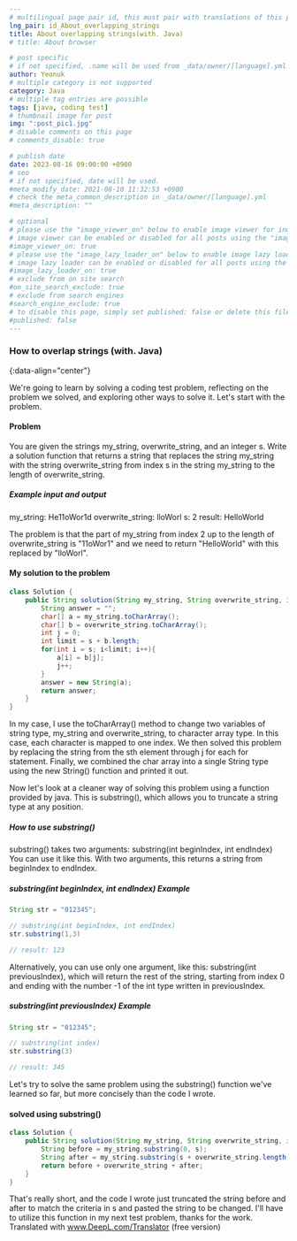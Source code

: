 ```yaml
---
# multilingual page pair id, this must pair with translations of this page. (This name must be unique)
lng_pair: id_About_overlapping_strings
title: About overlapping strings(with. Java)
# title: About browser

# post specific
# if not specified, .name will be used from _data/owner/[language].yml
author: Yeonuk
# multiple category is not supported
category: Java
# multiple tag entries are possible
tags: [java, coding test]
# thumbnail image for post
img: ":post_pic1.jpg"
# disable comments on this page
# comments_disable: true

# publish date
date: 2023-08-16 09:00:00 +0900
# seo
# if not specified, date will be used.
#meta_modify_date: 2021-08-10 11:32:53 +0900
# check the meta_common_description in _data/owner/[language].yml
#meta_description: ""

# optional
# please use the "image_viewer_on" below to enable image viewer for individual pages or posts (_posts/ or [language]/_posts folders).
# image viewer can be enabled or disabled for all posts using the "image_viewer_posts: true" setting in _data/conf/main.yml.
#image_viewer_on: true
# please use the "image_lazy_loader_on" below to enable image lazy loader for individual pages or posts (_posts/ or [language]/_posts folders).
# image lazy loader can be enabled or disabled for all posts using the "image_lazy_loader_posts: true" setting in _data/conf/main.yml.
#image_lazy_loader_on: true
# exclude from on site search
#on_site_search_exclude: true
# exclude from search engines
#search_engine_exclude: true
# to disable this page, simply set published: false or delete this file
#published: false
---
```


<!-- outline-start -->

### How to overlap strings (with. Java)

{:data-align="center"}

<!-- outline-end -->

We're going to learn by solving a coding test problem, reflecting on the problem we solved, and exploring other ways to solve it.
Let's start with the problem.

#### Problem

You are given the strings my_string, overwrite_string, and an integer s. Write a solution function that returns a string that replaces the string my_string with the string overwrite_string from index s in the string my_string to the length of overwrite_string.

##### Example input and output

my_string: He11oWor1d
overwrite_string: lloWorl
s: 2
result: HelloWorld

The problem is that the part of my_string from index 2 up to the length of overwrite_string is "11oWor1" and we need to return "HelloWorld" with this replaced by "lloWorl".

#### My solution to the problem

```java
class Solution {
    public String solution(String my_string, String overwrite_string, int s) {
        String answer = "";
        char[] a = my_string.toCharArray();
        char[] b = overwrite_string.toCharArray();
        int j = 0;
        int limit = s + b.length;
        for(int i = s; i<limit; i++){
            a[i] = b[j];
            j++;
        }
        answer = new String(a);
        return answer;
    }
}
```

In my case, I use the toCharArray() method to change two variables of string type, my_string and overwrite_string, to character array type. In this case, each character is mapped to one index. We then solved this problem by replacing the string from the sth element through j for each for statement.
Finally, we combined the char array into a single String type using the new String() function and printed it out.

Now let's look at a cleaner way of solving this problem using a function provided by java.
This is substring(), which allows you to truncate a string type at any position.

##### How to use substring()

substring() takes two arguments: substring(int beginIndex, int endIndex) You can use it like this. With two arguments, this returns a string from beginIndex to endIndex.

##### substring(int beginIndex, int endIndex) Example

```java
String str = "012345";

// substring(int beginIndex, int endIndex)
str.substring(1,3)

// result: 123
```

Alternatively, you can use only one argument, like this: substring(int previousIndex), which will return the rest of the string, starting from index 0 and ending with the number -1 of the int type written in previousIndex.

##### substring(int previousIndex) Example

```java
String str = "012345";

// substring(int index)
str.substring(3)

// result: 345
```

Let's try to solve the same problem using the substring() function we've learned so far, but more concisely than the code I wrote.

#### solved using substring()

```java
class Solution {
    public String solution(String my_string, String overwrite_string, int s) {
        String before = my_string.substring(0, s);
        String after = my_string.substring(s + overwrite_string.length());
        return before + overwrite_string + after;
    }
}
```

That's really short, and the code I wrote just truncated the string before and after to match the criteria in s and pasted the string to be changed. I'll have to utilize this function in my next test problem, thanks for the work. Translated with www.DeepL.com/Translator (free version)
